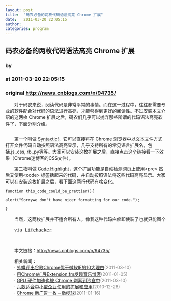 ```yaml
---
layout: post
title:  "码农必备的两枚代码语法高亮 Chrome 扩展"
date:   2011-03-20 22:05:15
author: 
categories: program
---
```


## 码农必备的两枚代码语法高亮 Chrome 扩展
### by 
### at 2011-03-20 22:05:15
### original <http://news.cnblogs.com/n/94735/>

<p>　　对于码农来说，阅读代码是非常平常的事情。而在这一过程中，往往都需要专业的软件配合对代码的语法进行高亮，才能够得到更好的阅读性。不过安装本文介绍的这两枚 Chrome 扩展之后，码农们几乎可以抛弃那些所谓的代码语法高亮软件了，下面分别介绍。</p>
<p style="text-align:center"><img src="http://pic003.cnblogs.com/2011/1/201103/2011032022041511.jpg" alt=""></p>
<p>　　第一个叫做 <a href="https://chrome.google.com/extensions/detail/cgjalgdhmbpaacnnejmodfinclbdgaci">Syntaxtic!</a>，它可以直接将在 Chrome 浏览器中以文本文件方式打开文件代码自动按照语法高亮显示，几乎支持所有的常见语言扩展名，包括.js,.css,.rb,.py等等。大家可以安装这枚扩展之后，直接点击<a href="http://www.chromi.org/wp-content/themes/inove/style.css">这个链接</a>看一下效果（Chrome迷博客的CSS文件）。</p>
<p>　　第二枚叫做 <a href="https://chrome.google.com/extensions/detail/ljgkhjkajfkphkgndbhokcoglecihaia">Code Highlight</a>，这个扩展功能是自动检测网页上使用&lt;pre&gt; 然后又使用&lt;code&gt; 标签括起来的代码，并自动按照语法将这些代码高亮显示。大家可以在安装这枚扩展之后，看下面这两行代码有啥变化。</p>
<pre><code>function this_code_could_be_prettier(){</code></pre>
<pre><code>alert("Sorrywe don't have nicer formatting for our code.");</code></pre>
<pre><code>}</code><p>　　当然，这两枚扩展并不适合所有人，像我这种代码白痴即使装了也就只能图个花花绿绿的好看而已，不过这两枚扩展对于经常需要读写代码的人来说确实非常不错，力荐。</p><p>　　via <a href="http://lifehacker.com/#!5783457/how-to-add-syntax-highlighting-to-google-chrome">Lifehacker</a></p></pre><p><br>　　本文链接：<a href="http://news.cnblogs.com/n/94735/">http://news.cnblogs.com/n/94735/</a></p><p>　　相关新闻：<br>　　· <a href="http://news.cnblogs.com/n/93665/">外媒评出谷歌Chrome优于微软IE的10大理由</a><span style="color:gray">(2011-03-10)</span><br>　　· <a href="http://news.cnblogs.com/n/87325/">用Chrome扩展Extension.fm发现音乐博客</a><span style="color:gray">(2011-01-05)</span><br>　　· <a href="http://news.cnblogs.com/n/93546/">GPU 硬件加速也被 Chrome 剥离到沙盒中</a><span style="color:gray">(2011-03-10)</span><br>　　· <a href="http://news.cnblogs.com/n/86190/">六款适合中小型企业使用的扩展和应用</a><span style="color:gray">(2010-12-28)</span><br>　　· <a href="http://news.cnblogs.com/n/88479/">Chrome 新广告一枚－橄榄球</a><span style="color:gray">(2011-01-16)</span><br></p><img src="http://news.cnblogs.com/news/rssclick.aspx?id=94735" width="1" height="1" alt="">